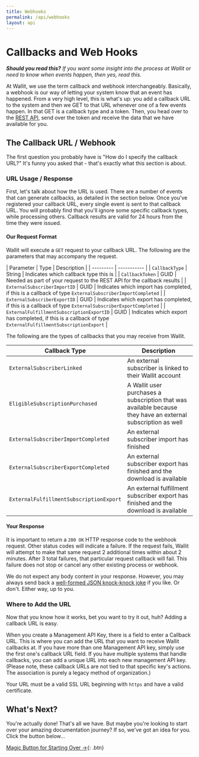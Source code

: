 ```yaml
---
title: Webhooks
permalink: /api/webhooks
layout: api
---
```

# Callbacks and Web Hooks

***Should you read this?** If you want some insight into the process at Wallit or need to know when events happen, then yes, read this.*

At Wallit, we use the term callback and webhook interchangeably.  Basically, a webhook is our way of letting your system know
that an event has happened.  From a very high level, this is what's up: you add a callback URL to the system and then we GET to that URL
whenever one of a few events happen.  In that GET is a callback type and a token.  Then, you head over to the [REST API]({{system.baseurl}}/api/rest),
send over the token and receive the data that we have available for you.

## The Callback URL / Webhook

The first question you probably have is "How do I specify the callback URL?" It's funny you asked that - that's exactly what this 
section is about.

### URL Usage / Response

First, let's talk about how the URL is used.  There are a number of events that can generate callbacks, as detailed in the section below.
Once you've registered your callback URL, every single event is sent to that callback URL.  You will probably find that you'll
ignore some specific callback types, while processing others.  Callback results are valid for 24 hours from the time they were issued.

#### Our Request Format

Wallit will execute a `GET` request to your callback URL.  The following are the parameters that may accompany the request.

| Parameter | Type | Description |
| --------- | ----------- |
| `CallbackType` | String | Indicates which callback type this is |
| `CallbackToken` | GUID | Needed as part of your request to the REST API for the callback results |
| `ExternalSubscriberImportID` | GUID | Indicates which import has completed, if this is a callback of type `ExternalSubscriberImportCompleted` |
| `ExternalSubscriberExportID` | GUID | Indicates which export has completed, if this is a callback of type `ExternalSubscriberExportCompleted` |
| `ExternalFulfillmentSubscriptionExportID` | GUID | Indicates which export has completed, if this is a callback of type `ExternalFulfillmentSubscriptionExport` |

The following are the types of callbacks that you may receive from Wallit.

| Callback Type | Description |
| ------------- | ----------- |
| `ExternalSubscriberLinked` | An external subscriber is linked to their Wallit account |
| `EligibleSubscriptionPurchased` | A Wallit user purchases a subscription that was available because they have an external subscription as well |
| `ExternalSubscriberImportCompleted` | An external subscriber import has finished |
| `ExternalSubscriberExportCompleted` | An external subscriber export has finished and the download is available |
| `ExternalFulfillmentSubscriptionExport` | An external fulfillment subscriber export has finished and the download is available |

#### Your Response

It is important to return a `200 OK` HTTP response code to the webhook request.  Other status codes will indicate a failure.
If the request fails, Wallit will attempt to make that same request 2 additional times within about 2 minutes.  After 3 total failures,
that particular request callback will fail.  This failure does not stop or cancel any other existing process or webhook.  

We do not expect any body content in your response.  However, you may always send back a [well-formed JSON knock-knock joke](https://github.com/finnp/knock-knock-jokes)
if you like.  Or don't.  Either way, up to you.

### Where to Add the URL

Now that you know how it works, bet you want to try it out, huh?  Adding a callback URL is easy.  

When you create a Management API Key, there is a field to enter a Callback URL.  This is where you can add the URL that you
want to receive Wallit callbacks at.  If you have more than one Management API key, simply use the first one's callback URL field.
If you have multiple systems that handle callbacks, you can add a unique URL into each new management API key.  (Please note, these 
callback URLs are not tied to that specific key's actions.  The association is purely a legacy method of organization.)

Your URL must be a valid SSL URL beginning with `https` and have a valid certificate.


## What's Next?

You're actually done! That's all we have.  But maybe you're looking to start over your amazing documentation journey?  If so, we've got
an idea for you.  Click the button below...

[Magic Button for Starting Over →]({{site.baseurl}}/){: .btn}
